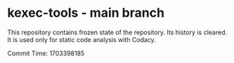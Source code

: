# kexec-tools - main branch

This repository contains frozen state of the repository.
Its history is cleared. It is used only for static code
analysis with Codacy.

Commit Time: 1703398185